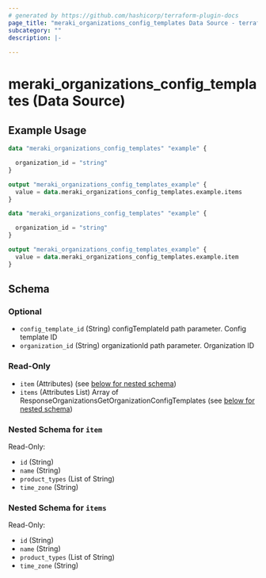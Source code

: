 ```yaml
---
# generated by https://github.com/hashicorp/terraform-plugin-docs
page_title: "meraki_organizations_config_templates Data Source - terraform-provider-meraki"
subcategory: ""
description: |-
  
---
```


# meraki_organizations_config_templates (Data Source)



## Example Usage

```terraform
data "meraki_organizations_config_templates" "example" {

  organization_id = "string"
}

output "meraki_organizations_config_templates_example" {
  value = data.meraki_organizations_config_templates.example.items
}

data "meraki_organizations_config_templates" "example" {

  organization_id = "string"
}

output "meraki_organizations_config_templates_example" {
  value = data.meraki_organizations_config_templates.example.item
}
```

<!-- schema generated by tfplugindocs -->
## Schema

### Optional

- `config_template_id` (String) configTemplateId path parameter. Config template ID
- `organization_id` (String) organizationId path parameter. Organization ID

### Read-Only

- `item` (Attributes) (see [below for nested schema](#nestedatt--item))
- `items` (Attributes List) Array of ResponseOrganizationsGetOrganizationConfigTemplates (see [below for nested schema](#nestedatt--items))

<a id="nestedatt--item"></a>
### Nested Schema for `item`

Read-Only:

- `id` (String)
- `name` (String)
- `product_types` (List of String)
- `time_zone` (String)


<a id="nestedatt--items"></a>
### Nested Schema for `items`

Read-Only:

- `id` (String)
- `name` (String)
- `product_types` (List of String)
- `time_zone` (String)
